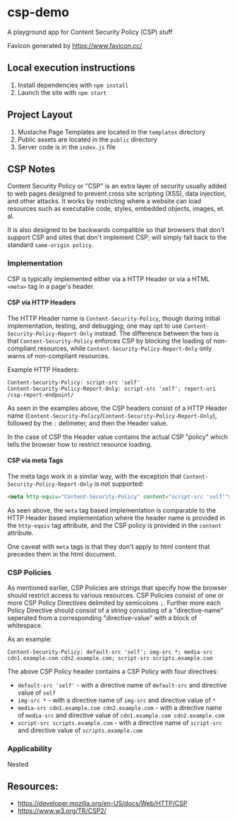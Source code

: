 # csp-demo
A playground app for Content Security Policy (CSP) stuff

Favicon generated by https://www.favicon.cc/

## Local execution instructions
 1. Install dependencies with `npm install`
 2. Launch the site with `npm start`
 
## Project Layout
 1. Mustache Page Templates are located in the `templates` directory
 2. Public assets are located in the `public` directory
 3. Server code is in the `index.js` file
 
## CSP Notes

Content Security Policy or "CSP" is an extra layer of security usually added to web pages 
designed to prevent cross site scripting (XSS), data injection, and other attacks.
It works by restricting where a website can load resources such as executable code, styles,
embedded objects, images, et. al.

It is also designed to be backwards compatible so that browsers that don't support CSP and 
sites that don't implement CSP; will simply fall back to the standard `same-origin policy`.

### Implementation
CSP is typically implemented either via a HTTP Header or via a HTML `<meta>` tag in a page's header.

#### CSP via HTTP Headers
The HTTP Header name is `Content-Security-Policy`, though during initial implementation, testing, and debugging;
one may opt to use `Content-Security-Policy-Report-Only` instead. The difference between the two is that 
`Content-Security-Policy` enforces CSP by blocking the loading of non-compliant resources, while 
`Content-Security-Policy-Report-Only` only warns of non-compliant resources.

Example HTTP Headers:
```http
Content-Security-Policy: script-src 'self'
Content-Security-Policy-Report-Only: script-src 'self'; report-uri /csp-report-endpoint/
```

As seen in the examples above, the CSP headers consist of a HTTP Header name (`Content-Security-Policy`/`Content-Security-Policy-Report-Only`),
followed by the `:` delimeter, and then the Header value.

In the case of CSP the Header value contains the actual CSP "policy" which tells the browser how to restrict resource loading.

#### CSP via meta Tags
The meta tags work in a similar way, with the exception that `Content-Security-Policy-Report-Only` is 
not supported:

```html
<meta http-equiv="Content-Security-Policy" content="script-src 'self'">
```

As seen above, the `meta` tag based implementation is comparable to the HTTP Header based implementation where
the header name is provided in the `http-equiv` tag attribute, and the CSP policy is provided in the `content`
attribute.

One caveat with `meta` tags is that they don't apply to html content that precedes them in the html document.

### CSP Policies
As mentioned earlier, CSP Policies are strings that specify how the browser should restrict access to various resources.
CSP Policies consist of one or more CSP Policy Directives delimited by semicolons `;`.
Further more each Policy Directive should consist of a string consisting of a "directive-name" seperated from a corresponding 
"directive-value" with a block of whitespace.

As an example:
```
Content-Security-Policy: default-src 'self'; img-src *; media-src cdn1.example.com cdn2.example.com; script-src scripts.example.com
```
The above CSP Policy header contains a CSP Policy with four directives:
 - `default-src 'self'` - with a directive name of `default-src` and directive value of `self`
 - `img-src *` - with a directive name of `img-src` and directive value of `*`
 - `media-src cdn1.example.com cdn2.example.com` - with a directive name of `media-src` and directive value of `cdn1.example.com cdn2.example.com`
 - `script-src scripts.example.com` - with a directive name of `script-src` and directive value of `scripts.example.com`




### Applicability
Nested

## Resources:
 - https://developer.mozilla.org/en-US/docs/Web/HTTP/CSP
 - https://www.w3.org/TR/CSP2/
